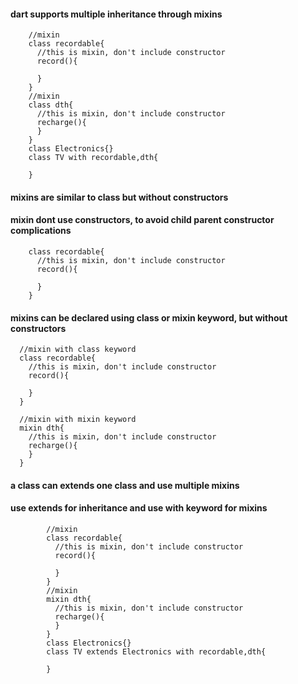 

#### dart supports multiple inheritance through mixins

        //mixin 
        class recordable{
          //this is mixin, don't include constructor
          record(){

          }
        }
        //mixin
        class dth{
          //this is mixin, don't include constructor
          recharge(){
          }
        }
        class Electronics{}
        class TV with recordable,dth{

        }

#### mixins are similar to class but without constructors

#### mixin dont use constructors, to avoid child parent constructor complications 

        class recordable{
          //this is mixin, don't include constructor
          record(){

          }
        }




#### mixins can be declared using class or mixin keyword, but without constructors


      //mixin with class keyword 
      class recordable{
        //this is mixin, don't include constructor
        record(){

        }
      }

      //mixin with mixin keyword
      mixin dth{
        //this is mixin, don't include constructor
        recharge(){
        }
      }





#### a class can extends one class and use multiple mixins

#### use extends for inheritance and use with keyword for mixins

            //mixin 
            class recordable{
              //this is mixin, don't include constructor
              record(){

              }
            }
            //mixin
            mixin dth{
              //this is mixin, don't include constructor
              recharge(){
              }
            }
            class Electronics{}
            class TV extends Electronics with recordable,dth{

            }     
